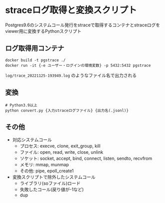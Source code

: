 # straceログ取得と変換スクリプト

Postgres9.6のシステムコール発行をstraceで取得するコンテナとstraceログをviewer用に変換するPythonスクリプト

## ログ取得用コンテナ

```
docker build -t pgstrace ./
docker run -it {-e ユーザー・ログインの環境変数} -p 5432:5432 pgstrace
```

`log/trace_20221125-193949.log` のようなファイル名で出力される

## 変換
```
# Python3.9以上
python convert.py {入力straceログファイル} {出力名(.jsonl)}
```

## その他
+ 対応システムコール
  + プロセス: execve, clone, exit_group, kill
  + ファイル: open, read, write, close, unlink
  + ソケット: socket, accept, bind, connect, listen, sendto, recvfrom
  + メモリ: mmap, munmap
  + その他: pipe, epoll_create1
+ 変換スクリプトで除外したシステムコール
  + ライブラリ(soファイル)ロード
  + 失敗したコール(戻り値が-1など)
  + dup
